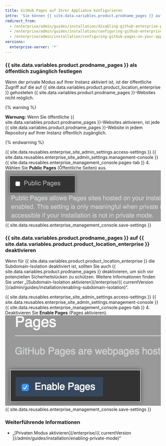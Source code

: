 ```yaml
---
title: GitHub Pages auf Ihrer Appliance konfigurieren
intro: 'Sie können {{ site.data.variables.product.prodname_pages }} auf Ihrer Instanz aktivieren oder deaktivieren. Darüber hinaus können Sie festlegen, {{ site.data.variables.product.prodname_pages }}-Websites öffentlich zugänglich zu machen.'
redirect_from:
  - /enterprise/admin/guides/installation/disabling-github-enterprise-pages/
  - /enterprise/admin/guides/installation/configuring-github-enterprise-pages/
  - /enterprise/admin/installation/configuring-github-pages-on-your-appliance
versions:
  enterprise-server: '*'
---
```


### {{ site.data.variables.product.prodname_pages }} als öffentlich zugänglich festlegen

Wenn der private Modus auf Ihrer Instanz aktiviert ist, ist der öffentliche Zugriff auf die auf {{ site.data.variables.product.product_location_enterprise }} gehosteten {{ site.data.variables.product.prodname_pages }}-Websites nicht möglich.

{% warning %}

**Warnung:** Wenn Sie öffentliche {{ site.data.variables.product.prodname_pages }}-Websites aktivieren, ist jede {{ site.data.variables.product.prodname_pages }}-Website in jedem Repository auf Ihrer Instanz öffentlich zugänglich.

{% endwarning %}

{{ site.data.reusables.enterprise_site_admin_settings.access-settings }}
{{ site.data.reusables.enterprise_site_admin_settings.management-console }}
{{ site.data.reusables.enterprise_management_console.pages-tab }}
4. Wählen Sie **Public Pages** (Öffentliche Seiten) aus. ![Kontrollkästchen zum Aktivieren von „Public Pages“ (Öffentliche Seiten)](/assets/images/enterprise/management-console/public-pages-checkbox.png)
{{ site.data.reusables.enterprise_management_console.save-settings }}

### {{ site.data.variables.product.prodname_pages }} auf {{ site.data.variables.product.product_location_enterprise }} deaktivieren

Wenn für {{ site.data.variables.product.product_location_enterprise }} die Subdomain-Isolation deaktiviert ist, sollten Sie auch {{ site.data.variables.product.prodname_pages }} deaktivieren, um sich vor potenziellen Sicherheitslücken zu schützen. Weitere Informationen finden Sie unter „[Subdomain-Isolation aktivieren](/enterprise/{{ currentVersion }}/admin/guides/installation/enabling-subdomain-isolation)“.

{{ site.data.reusables.enterprise_site_admin_settings.access-settings }}
{{ site.data.reusables.enterprise_site_admin_settings.management-console }}
{{ site.data.reusables.enterprise_management_console.pages-tab }}
4. Deaktivieren Sie **Enable Pages** (Pages aktivieren). ![Kontrollkästchen zum Deaktivieren von {{ site.data.variables.product.prodname_pages }}](/assets/images/enterprise/management-console/pages-select-button.png)
{{ site.data.reusables.enterprise_management_console.save-settings }}

### Weiterführende Informationen

- „[Privaten Modus aktivieren](/enterprise/{{ currentVersion }}/admin/guides/installation/enabling-private-mode)“
